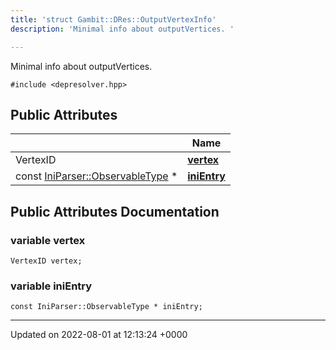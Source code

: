 ```yaml
---
title: 'struct Gambit::DRes::OutputVertexInfo'
description: 'Minimal info about outputVertices. '

---
```









Minimal info about outputVertices. 


`#include <depresolver.hpp>`

## Public Attributes

|                | Name           |
| -------------- | -------------- |
| VertexID | **[vertex](/documentation/code/classes/structgambit_1_1dres_1_1outputvertexinfo/#variable-vertex)**  |
| const [IniParser::ObservableType](/documentation/code/classes/structgambit_1_1iniparser_1_1types_1_1observable/) * | **[iniEntry](/documentation/code/classes/structgambit_1_1dres_1_1outputvertexinfo/#variable-inientry)**  |

## Public Attributes Documentation

### variable vertex

```
VertexID vertex;
```


### variable iniEntry

```
const IniParser::ObservableType * iniEntry;
```


-------------------------------

Updated on 2022-08-01 at 12:13:24 +0000